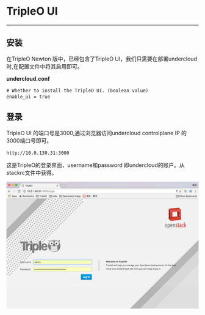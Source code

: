 # TripleO UI

---

## 安装

在TripleO Newton 版中，已经包含了TripleO UI，我们只需要在部署undercloud时,在配置文件中将其启用即可。

**undercloud.conf**

```
# Whether to install the TripleO UI. (boolean value)
enable_ui = true
```

## 登录

TripleO UI 的端口号是3000,通过浏览器访问undercloud controlplane IP 的3000端口号即可。

```
http://10.0.130.31:3000
```
这是TripleO的登录界面，username和password 即undercloud的账户。从stackrc文件中获得。

![](/assets/TripleO-UI-1.png)

